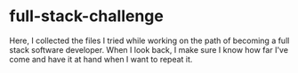 # full-stack-challenge
Here, I collected the files I tried while working on the path of becoming a full stack software developer. When I look back, I make sure I know how far I've come and have it at hand when I want to repeat it.
